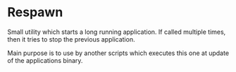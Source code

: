 # Respawn

Small utility which starts a long running application.
If called multiple times, then it tries to stop the previous application.

Main purpose is to use by another scripts which executes this one at update of the applications binary.

